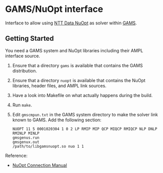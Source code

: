 # GAMS/NuOpt interface

Interface to allow using [NTT Data NuOpt](https://www.msi.co.jp/nuopt/)
as solver within [GAMS](https://www.gams.com).

## Getting Started

You need a GAMS system and NuOpt libraries including their AMPL interface source.

1. Ensure that a directory `gams` is available that contains the GAMS
   distribution.
2. Ensure that a directory `nuopt` is available that contains the NuOpt
   libraries, header files, and AMPL link sources.
3. Have a look into Makefile on what actually happens during the build.
4. Run `make`.
5. Edit `gmscmpun.txt` in the GAMS system directory to make the solver link
   known to GAMS. Add the following section:

       NUOPT 11 5 0001020304 1 0 2 LP RMIP MIP QCP MIQCP RMIQCP NLP DNLP RMINLP MINLP
       gmsgenus.run
       gmsgenux.out
       /path/to/libgamsnuopt.so nuo 1 1

Reference:
- [NuOpt Connection Manual](https://translate.google.com/translate?hl=en&sl=ja&u=http://www.msi.co.jp/nuopt/docs/v20/connection/&prev=search)
